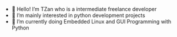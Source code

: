 - 👋 Hello! I’m TZan who is a intermediate freelance developer
- 👀 I’m mainly interested in python development projects
- 🌱 I’m currently doing Embedded Linux and GUI Programming with Python

<!---
TZan14/TZan14 is a ✨ special ✨ repository because its `README.md` (this file) appears on your GitHub profile.
You can click the Preview link to take a look at your changes.
--->

